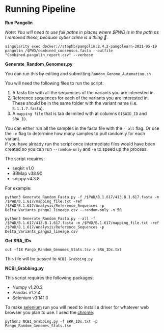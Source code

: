 # Running Pipeline

**Run Pangolin**

*Note: You will need to use full paths in places where $PWD is in the path as I removed these, because cyber crime is a thing :grimacing:.*

`singularity exec docker://staphb/pangolin:2.4.2-pangolearn-2021-05-19 pangolin /$PWD/combined_consensus.fasta --outfile "Combined.pangolin_report.csv" --verbose`

**Generate_Random_Genomes.py**  

You can run this by editing and submitting `Random_Genome_Automation.sh`  

You will need the following files to run the script:  
1. A fasta file with all the sequences of the variants you are interested in.
2. Reference sequences for each of the variants you are interested in. These should be in the same folder with the variant name (i.e. `B.1.1.7.fasta`).
3. A `mapping file` that is tab delimited with at columns `GISAID_ID` and `SRA_ID`.

You can either run all the samples in the fasta file with the `--all` flag. Or use the `-n` flag to determine how many samples to pull randomly for each variant.  
If you have already run the script once intermediate files would have been created so you can run `--random-only` and `-n` to speed up the process. 

The script requires:  
- seqkit v1.0  
- BBMap v38.90  
- snippy v4.3.8  

For example:

`python3 Generate_Random_Fasta.py -f /$PWD/B.1.617/413.B.1.617.fasta -m /$PWD/B.1.617/mapping_file.txt -ref /$PWD/B.1.617/Analysis/Reference_Sequences -p Delta_Variants_pango2_lineage.csv --random-only -n 50`

`python3 Generate_Random_Fasta.py --all -f /$PWD/B.1.617/413.B.1.617.fasta -m /$PWD/B.1.617/mapping_file.txt -ref /$PWD/B.1.617/Analysis/Reference_Sequences -p Delta_Variants_pango2_lineage.csv`

**Get SRA_IDs**  

`cut -f18 Pango_Random_Genomes_Stats.tsv > SRA_IDs.txt`

This file will be passed to `NCBI_Grabbing.py`

**NCBI_Grabbing.py**

This script requires the following packages:
- Numpy v1.20.2  
- Pandas v1.2.4  
- Selenium v3.141.0  

To make [selenium](https://pypi.org/project/selenium/) run you will need to install a driver for whatever web browser you plan to use. I used the [chrome](https://zwbetz.com/download-chromedriver-binary-and-add-to-your-path-for-automated-functional-testing/). 


`python3 NCBI_Grabbing.py -f SRR_IDs.txt -p Pango_Random_Genomes_Stats.tsv`

